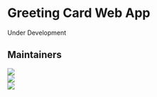 <h1> Greeting Card Web App</h1>

Under Development

<h2>Maintainers</h2>

<div>
	<img src="https://avatars0.githubusercontent.com/u/58397197?s=400&u=2235e19fae70bb10e7fff4dbbb7d2ee63f73cdd9&v=4">
</div>
<div>
	<img src="https://avatars0.githubusercontent.com/u/58396306?s=400&u=b7b05a39d70b99d96a6cf7e03edeb8f11aef112c&v=4">
</div>
<div>
	<img src="https://avatars1.githubusercontent.com/u/58389098?s=460&u=f3f311649ce839abd0ea3fd57674a818030b5549&v=4">
</div>
